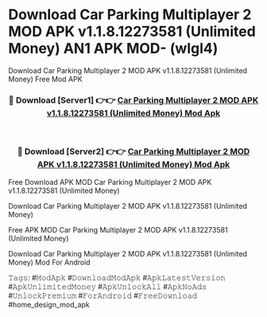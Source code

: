 # Download Car Parking Multiplayer 2 MOD APK v1.1.8.12273581 (Unlimited Money) AN1 APK MOD- (wlgl4)
Download Car Parking Multiplayer 2 MOD APK v1.1.8.12273581 (Unlimited Money) Free Mod APK

<div align="center">
<h3>🔴 Download [Server1] 👉👉 <a href="https://apk-comot.site?title=Car_Parking_Multiplayer_2_MOD_APK_v1.1.8.12273581_(Unlimited_Money)">Car Parking Multiplayer 2 MOD APK v1.1.8.12273581 (Unlimited Money) Mod Apk</a></h3><br>

<h3>🔴 Download [Server2] 👉👉 <a href="https://apk-comot.site?title=Car_Parking_Multiplayer_2_MOD_APK_v1.1.8.12273581_(Unlimited_Money)">Car Parking Multiplayer 2 MOD APK v1.1.8.12273581 (Unlimited Money) Mod Apk</a></h3>
</div>


Free Download APK MOD Car Parking Multiplayer 2 MOD APK v1.1.8.12273581 (Unlimited Money)

Download Car Parking Multiplayer 2 MOD APK v1.1.8.12273581 (Unlimited Money) 

Free APK MOD Car Parking Multiplayer 2 MOD APK v1.1.8.12273581 (Unlimited Money) 

Download Car Parking Multiplayer 2 MOD APK v1.1.8.12273581 (Unlimited Money) Mod For Android

𝚃𝚊𝚐𝚜: #𝙼𝚘𝚍𝙰𝚙𝚔 #𝙳𝚘𝚠𝚗𝚕𝚘𝚊𝚍𝙼𝚘𝚍𝙰𝚙𝚔 #𝙰𝚙𝚔𝙻𝚊𝚝𝚎𝚜𝚝𝚅𝚎𝚛𝚜𝚒𝚘𝚗 #𝙰𝚙𝚔𝚄𝚗𝚕𝚒𝚖𝚒𝚝𝚎𝚍𝙼𝚘𝚗𝚎𝚢 #𝙰𝚙𝚔𝚄𝚗𝚕𝚘𝚌𝚔𝙰𝚕𝚕 #𝙰𝚙𝚔𝙽𝚘𝙰𝚍𝚜 #𝚄𝚗𝚕𝚘𝚌𝚔𝙿𝚛𝚎𝚖𝚒𝚞𝚖 #𝙵𝚘𝚛𝙰𝚗𝚍𝚛𝚘𝚒𝚍 #𝙵𝚛𝚎𝚎𝙳𝚘𝚠𝚗𝚕𝚘𝚊𝚍 #home_design_mod_apk